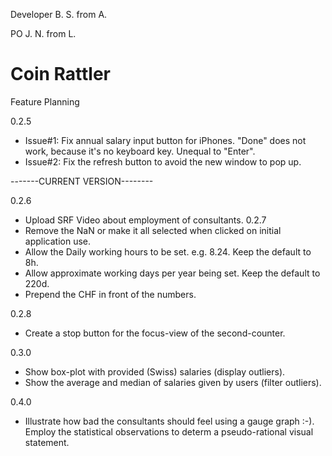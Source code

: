 Developer B. S. from A.

PO J. N. from L.

# Coin Rattler

Feature Planning

0.2.5
  - Issue#1: Fix annual salary input button for iPhones. "Done" does not work, because it's no keyboard key. Unequal to "Enter".
  - Issue#2: Fix the refresh button to avoid the new window to pop up.
  
-------CURRENT VERSION--------

0.2.6
  - Upload SRF Video about employment of consultants.
0.2.7
  - Remove the NaN or make it all selected when clicked on initial application use.
  - Allow the Daily working hours to be set. e.g. 8.24. Keep the default to 8h.
  - Allow approximate working days per year being set. Keep the default to 220d.
  - Prepend the CHF in front of the numbers.

0.2.8
  - Create a stop button for the focus-view of the second-counter.
  
0.3.0
  - Show box-plot with provided (Swiss) salaries (display outliers).
  - Show the average and median of salaries given by users (filter outliers).
  
0.4.0
  - Illustrate how bad the consultants should feel using a gauge graph :-). Employ the statistical observations to determ a pseudo-rational visual statement.
